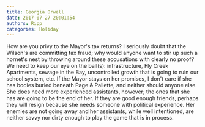 ```yaml
---
title: Georgia Orwell
date: 2017-07-27 20:01:54
authors: Ripp
categories: Holiday
---
```


 How are you privy to the Mayor's tax returns?  I seriously doubt that the Wilson's are committing tax fraud; why would anyone want to stir up such a hornet's nest by throwing around these accusations with clearly no proof?
We need to keep our eye on the ball(s): infrastructure, Fly Creek Apartments, sewage in the Bay, uncontrolled growth that is going to ruin our school system, etc.  If the Mayor stays on her promises, I don't care if she has bodies buried beneath Page &amp; Pallette, and neither should anyone else.
 She does need more experienced assistants, however; the ones that she has are going to be the end of her.  If they are good enough friends, perhaps they will resign because she needs someone with political experience.  Her enemies are not going away and her assistants, while well intentioned, are neither savvy nor dirty enough to play the game that is in process.